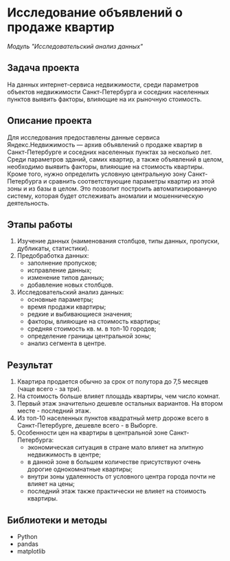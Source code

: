 # Исследование объявлений о продаже квартир

_Модуль "Исследовательский анализ данных"_


## Задача проекта

На данных интернет-сервиса недвижимости, среди параметров объектов недвижимости Санкт-Петербурга и соседних населенных пунктов выявить факторы, влияющие на их рыночную стоимость.


## Описание проекта

Для исследования предоставлены данные сервиса Яндекc.Недвижимость — архив объявлений о продаже квартир в Санкт-Петербурге и соседних населенных пунктах за несколько лет. 
Среди параметров зданий, самих квартир, а также объявлений в целом, необходимо выявить факторы, влияющие на стоимость квартиры. 
Кроме того, нужно определить условную центральную зону Санкт-Петербурга и сравнить соответствующие параметры квартир из этой зоны и из базы в целом. 
Это позволит построить автоматизированную систему, которая будет отслеживать аномалии и мошенническую деятельность.


## Этапы работы

1.  Изучение данных (наименования столбцов, типы данных, пропуски, дубликаты, статистики).
2.  Предобработка данных:
    - заполнение пропусков;
    - исправление данных;
    - изменение типов данных;
    - добавление новых столбцов.
3.  Исследовательский анализ данных:
    - основные параметры;
    - время продажи квартиры;
    - редкие и выбивающиеся значения;
    - факторы, влияющие на стоимость квартиры;
    - средняя стоимость кв. м. в топ-10 городов;
    - определение границы центральной зоны;
    - анализ сегмента в центре.


## Результат


1. Квартира продается обычно за срок от полутора до 7,5 месяцев (чаще всего - за три).
2. На стоимость больше влияет площадь квартиры, чем число комнат.
3. Первый этаж значительно дешевле остальных вариантов. На втором месте - последний этаж.
4. Из топ-10 населенных пунктов квадратный метр дороже всего в Санкт-Петербурге, дешевле всего - в Выборге.
5. Особенности цен на квартиры в центральной зоне Санкт-Петербурга:
    - экономическая ситуация в стране мало влияет на элитную недвижимость в центре;
    - в данной зоне в большем количестве присутствуют очень дорогие однокомнатные квартиры;
    - внутри зоны удаленность от условного центра города почти не влияет на цены;
    - последний этаж также практически не влияет на стоимость квартиры.


## Библиотеки и методы

- Python
- pandas
- matplotlib

